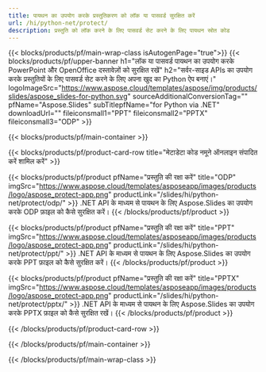 ```yaml
---
title: पायथन का उपयोग करके प्रस्तुतिकरण को लॉक या पासवर्ड सुरक्षित करें
url: /hi/python-net/protect/
description: प्रस्तुति को लॉक करने के लिए पासवर्ड सेट करने के लिए पायथन स्रोत कोड
---
```


{{< blocks/products/pf/main-wrap-class isAutogenPage="true">}}
{{< blocks/products/pf/upper-banner h1="लॉक या पासवर्ड पायथन का उपयोग करके PowerPoint और OpenOffice दस्तावेज़ों को सुरक्षित रखें" h2="सर्वर-साइड APIs का उपयोग करके प्रस्तुतियों के लिए पासवर्ड सेट करने के लिए अपना खुद का Python ऐप बनाएं।" logoImageSrc="https://www.aspose.cloud/templates/aspose/img/products/slides/aspose_slides-for-python.svg" sourceAdditionalConversionTag="" pfName="Aspose.Slides" subTitlepfName="for Python via .NET" downloadUrl="" fileiconsmall1="PPT" fileiconsmall2="PPTX" fileiconsmall3="ODP" >}}

{{< blocks/products/pf/main-container >}}

{{< blocks/products/pf/product-card-row title="मेटाडेटा कोड नमूने ऑनलाइन संपादित करें शामिल करें" >}}

{{< blocks/products/pf/product pfName="प्रस्तुति की रक्षा करें" title="ODP" imgSrc="https://www.aspose.cloud/templates/asposeapp/images/products/logo/aspose_protect-app.png" productLink="/slides/hi/python-net/protect/odp/" >}}
.NET API के माध्यम से पायथन के लिए Aspose.Slides का उपयोग करके ODP फ़ाइल को कैसे सुरक्षित करें।
{{< /blocks/products/pf/product >}}

{{< blocks/products/pf/product pfName="प्रस्तुति की रक्षा करें" title="PPT" imgSrc="https://www.aspose.cloud/templates/asposeapp/images/products/logo/aspose_protect-app.png" productLink="/slides/hi/python-net/protect/ppt/" >}}
.NET API के माध्यम से पायथन के लिए Aspose.Slides का उपयोग करके PPT फ़ाइल को कैसे सुरक्षित करें।
{{< /blocks/products/pf/product >}}

{{< blocks/products/pf/product pfName="प्रस्तुति की रक्षा करें" title="PPTX" imgSrc="https://www.aspose.cloud/templates/asposeapp/images/products/logo/aspose_protect-app.png" productLink="/slides/hi/python-net/protect/pptx/" >}}
.NET API के माध्यम से पायथन के लिए Aspose.Slides का उपयोग करके PPTX फ़ाइल को कैसे सुरक्षित रखें।
{{< /blocks/products/pf/product >}}



{{< /blocks/products/pf/product-card-row >}}

{{< /blocks/products/pf/main-container >}}
    
{{< /blocks/products/pf/main-wrap-class >}}